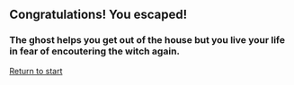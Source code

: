 
## Congratulations! You escaped!
### The ghost helps you get out of the house but you live your life in fear of encoutering the witch again. 
[Return to start](../README.md)